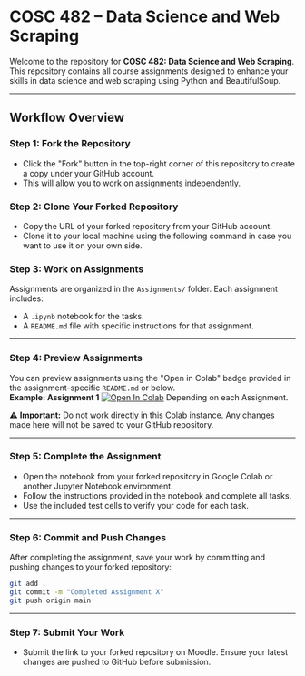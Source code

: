 # COSC 482 – Data Science and Web Scraping

Welcome to the repository for **COSC 482: Data Science and Web Scraping**. This repository contains all course assignments designed to enhance your skills in data science and web scraping using Python and BeautifulSoup.

---

## **Workflow Overview**

### Step 1: Fork the Repository
- Click the "Fork" button in the top-right corner of this repository to create a copy under your GitHub account.
- This will allow you to work on assignments independently.

### Step 2: Clone Your Forked Repository
- Copy the URL of your forked repository from your GitHub account.
- Clone it to your local machine using the following command in case you want to use it on your own side.
   

### Step 3: Work on Assignments
Assignments are organized in the `Assignments/` folder. Each assignment includes:
- A `.ipynb` notebook for the tasks.
- A `README.md` file with specific instructions for that assignment.

---

### Step 4: Preview Assignments
You can preview assignments using the "Open in Colab" badge provided in the assignment-specific `README.md` or below.  
**Example: Assignment 1**
[![Open In Colab](https://colab.research.google.com/assets/colab-badge.svg)](https://colab.research.google.com/) Depending on each Assignment.

⚠️ **Important:** Do not work directly in this Colab instance. Any changes made here will not be saved to your GitHub repository.

---
### Step 5: Complete the Assignment
- Open the notebook from your forked repository in Google Colab or another Jupyter Notebook environment.
- Follow the instructions provided in the notebook and complete all tasks.
- Use the included test cells to verify your code for each task.

---
### Step 6: Commit and Push Changes
After completing the assignment, save your work by committing and pushing changes to your forked repository:
```bash
git add .
git commit -m "Completed Assignment X"
git push origin main
```
---
### Step 7: Submit Your Work
- Submit the link to your forked repository on Moodle. Ensure your latest changes are pushed to GitHub before submission.
